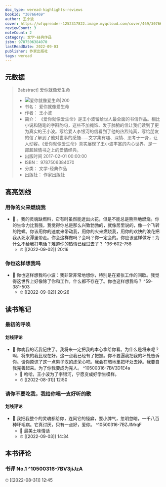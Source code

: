 ```yaml
---
doc_type: weread-highlights-reviews
bookId: "30766469"
author: 王小波
cover: https://wfqqreader-1252317822.image.myqcloud.com/cover/469/30766469/t7_30766469.jpg
reviewCount: 3
noteCount: 2
category: 文学-经典作品
isbn: 9787506384070
lastReadDate: 2022-09-03
publisher: 作家出版社
tags: weread
---
```


## 元数据

> [!abstract] 爱你就像爱生命
> - ![ 爱你就像爱生命|200](https://wfqqreader-1252317822.image.myqcloud.com/cover/469/30766469/t7_30766469.jpg)
> - 书名： 爱你就像爱生命
> - 作者： 王小波
> - 简介： 《爱你就像爱生命》是王小波留给世人最全面的书信作品。相比小说和随笔的字斟酌句，这些不加掩饰、发于肺腑的信让我们读到了更为真实的王小波。写给爱人李银河的信看到了他的热烈纯真，写给朋友的信了解到了他对世事的感悟……文字集有趣、深情、思考于一身，让人动容。《爱你就像爱生命》真实展现了王小波丰富的内心世界，是一部超越情书之上的爱情经典。
> - 出版时间 2017-02-01 00:00:00
> - ISBN： 9787506384070
> - 分类： 文学-经典作品
> - 出版社： 作家出版社

## 高亮划线

### 用你的火来燃烧我


- 📌 。我的灵魂缺燃料，它有时虽然能迸出火花，但是不能总是熊熊地燃烧。你的生命力比我强，我觉得你总是那么兴致勃勃的，就像居里说的，像一个飞转的陀螺。你该用你的速度来带动我，用你的火来燃烧我，用你的欢快的浪花把我从死水潭里带走。你会这样做吗？会吗？你一定会的。你应该这样做呀！为什么不给我打电话？难道你的热情已经过去了？ ^36-602-758
    - ⏱ [[2022-09-02]]  20:16 
### 你也这样想我吗


- 📌 你也这样想我吗小波：我非常非常地想你，特别是在紧张工作的间歇。我觉得这世界上好像除了你和工作，什么都不存在了。你也这样想我吗？ ^59-381-503
    - ⏱ [[2022-09-02]]  20:26 
## 读书笔记

### 最初的呼唤

#### 划线评论
- 📌 你劝我的话我记住了。我将来一定把我的本心拿给你看。为什么是将来呢？啊，将来的我比现在好，这一点我已经有了把握。你不要逼我把我的坏处告诉你。请你原谅了这一点男子汉的虚荣心吧。我会在暗地里把坏处去掉。我要自我完善起来。为了你我要成为完人。 ^10500316-7BV3D1E4a
    - 💭 哈哈，王小波为了李银河，宁愿变成好学生模样。
    - ⏱ [[2022-08-31]]  12:50
   
### 请你不要吃我，我给你唱一支好听的歌

#### 划线评论
- 📌 我把我整个的灵魂都给你，连同它的怪癖，耍小脾气，忽明忽暗，一千八百种坏毛病。它真讨厌，只有一点好，爱你。 ^10500316-7BZJlMrqF
    - 💭 最美土味情话
    - ⏱ [[2022-09-03]]  14:34
   
## 本书评论

### 书评 No.1  ^10500316-7BV3jiJzA
⏱ [[2022-08-31]]  12:45
